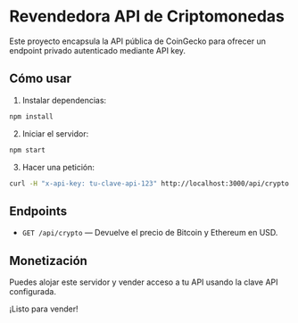 # Revendedora API de Criptomonedas

Este proyecto encapsula la API pública de CoinGecko para ofrecer un endpoint privado autenticado mediante API key.

## Cómo usar

1. Instalar dependencias:

```bash
npm install
```

2. Iniciar el servidor:

```bash
npm start
```

3. Hacer una petición:

```bash
curl -H "x-api-key: tu-clave-api-123" http://localhost:3000/api/crypto
```

## Endpoints

- `GET /api/crypto` — Devuelve el precio de Bitcoin y Ethereum en USD.

## Monetización

Puedes alojar este servidor y vender acceso a tu API usando la clave API configurada.

¡Listo para vender!